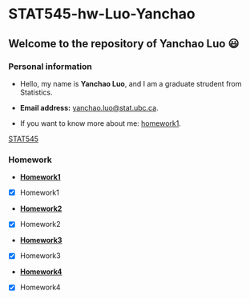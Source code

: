 # STAT545-hw-Luo-Yanchao

## Welcome to the repository of Yanchao Luo :smiley:

### Personal information

-  Hello, my name is **Yanchao Luo**, and I am a graduate strudent from Statistics.

- **Email address:** yanchao.luo@stat.ubc.ca.

- If you want to know more about me: [homework1](https://github.com/yanchaoluo/STAT545-hw01-LUO-YANCHAO).

[STAT545](http://stat545.com/index.html)

### Homework


+ **[Homework1](https://github.com/yanchaoluo/STAT545-hw01-LUO-YANCHAO)**

- [x] Homework1

+ **[Homework2](https://github.com/yanchaoluo/STAT545-hw-Luo-Yanchao/tree/master/hw2)**    

- [x] Homework2

+ **[Homework3](https://github.com/yanchaoluo/STAT545-hw-Luo-Yanchao/tree/master/hw3)**    

- [x] Homework3

+ **[Homework4](https://github.com/yanchaoluo/STAT545-hw-Luo-Yanchao/tree/master/hm4)**    

- [x] Homework4

